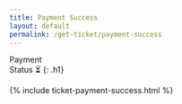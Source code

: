 ```yaml
---
title: Payment Success
layout: default
permalink: /get-ticket/payment-success
---
```


Payment <br>Status ⏳
{: .h1}
<br>

{% include ticket-payment-success.html %}